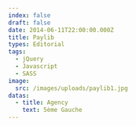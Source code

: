 ```yaml
---
index: false
draft: false
date: 2014-06-11T22:00:00.000Z
title: Paylib
types: Editorial
tags:
  - jQuery
  - Javascript
  - SASS
image:
  src: /images/uploads/paylib1.jpg
datas:
  - title: Agency
    text: 5ème Gauche
---
```

